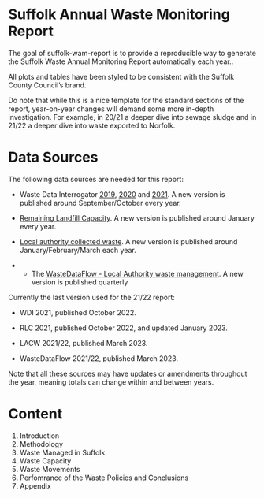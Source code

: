 
# Suffolk Annual Waste Monitoring Report

<!-- badges: start -->
<!-- badges: end -->

The goal of suffolk-wam-report is to provide a reproducible way to
generate the Suffolk Waste Annual Monitoring Report automatically each
year..

All plots and tables have been styled to be consistent with the Suffolk
County Council’s brand.

Do note that while this is a nice template for the standard sections of
the report, year-on-year changes will demand some more in-depth
investigation. For example, in 20/21 a deeper dive into sewage sludge and
in 21/22 a deeper dive into waste exported to Norfolk.

# Data Sources

The following data sources are needed for this report:

- Waste Data Interrogator
  [2019](https://www.data.gov.uk/dataset/d409b2ba-796c-4436-82c7-eb1831a9ef25/2019-waste-data-interrogator),
  [2020](https://www.data.gov.uk/dataset/bb40d091-a346-4b75-aa54-df7d347bed93/2020-waste-data-interrogator)
  and
  [2021](https://www.data.gov.uk/dataset/d8a12b93-03ef-4fbf-9a43-1ca7a054479c/2021-waste-data-interrogator).
  A new version is published around September/October every year.

- [Remaining Landfill
  Capacity](https://www.data.gov.uk/dataset/237825cb-dc10-4c53-8446-1bcd35614c12/remaining-landfill-capacity).
  A new version is published around January every year.

- [Local authority collected waste](https://www.gov.uk/government/statistical-data-sets/env18-local-authority-collected-waste-annual-results-tables-202122).
A new version is published around January/February/March each year.

- - The [WasteDataFlow - Local Authority waste management](https://www.data.gov.uk/dataset/0e0c12d8-24f6-461f-b4bc-f6d6a5bf2de5/wastedataflow-local-authority-waste-management). A new version is published quarterly


Currently the last version used for the 21/22 report:

- WDI 2021, published October 2022.

- RLC 2021, published October 2022, and updated January 2023.

- LACW 2021/22, published March 2023.

- WasteDataFlow 2021/22, published March 2023.

Note that all these sources may have updates or amendments throughout
the year, meaning totals can change within and between years.

# Content
1. Introduction
2. Methodology
3. Waste Managed in Suffolk
4. Waste Capacity
5. Waste Movements
6. Perfomrance of the Waste Policies and Conclusions
7. Appendix
